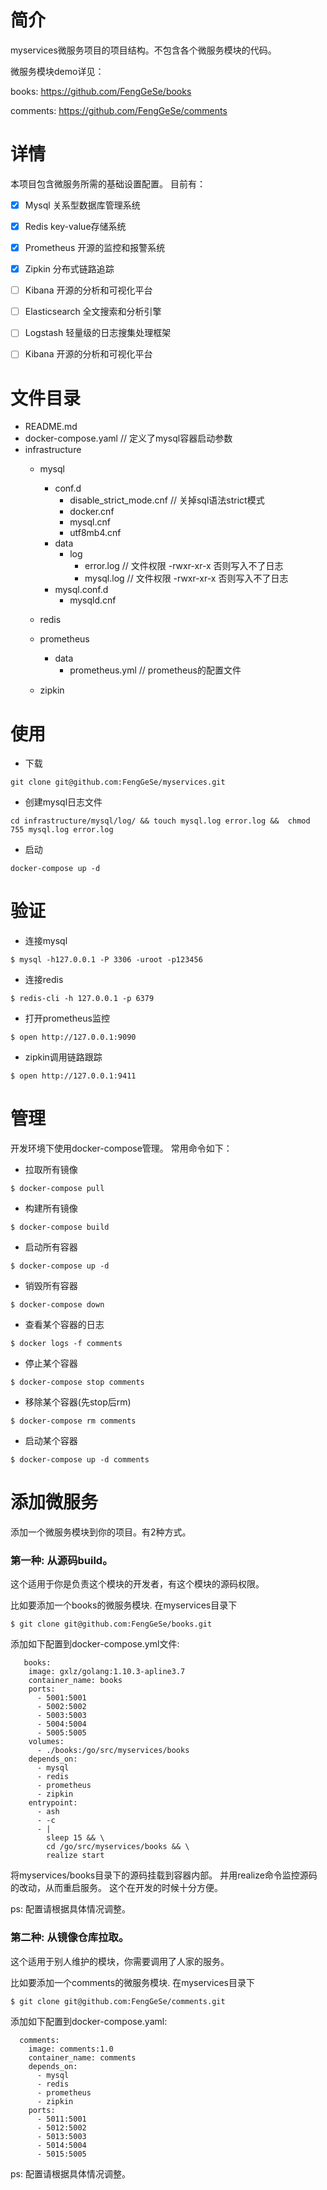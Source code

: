 # 简介
myservices微服务项目的项目结构。不包含各个微服务模块的代码。

微服务模块demo详见：

books: https://github.com/FengGeSe/books

comments: https://github.com/FengGeSe/comments


# 详情
本项目包含微服务所需的基础设置配置。
目前有：
- [x] Mysql           关系型数据库管理系统
- [x] Redis           key-value存储系统
- [x] Prometheus      开源的监控和报警系统
- [x] Zipkin          分布式链路追踪
- [ ] Kibana          开源的分析和可视化平台
- [ ] Elasticsearch   全文搜索和分析引擎
- [ ] Logstash        轻量级的日志搜集处理框架
- [ ] Kibana          开源的分析和可视化平台



# 文件目录

* README.md 
* docker-compose.yaml   // 定义了mysql容器启动参数
* infrastructure
    * mysql
        * conf.d   
            * disable_strict_mode.cnf   // 关掉sql语法strict模式
            * docker.cnf
            * mysql.cnf
            * utf8mb4.cnf   
        * data   
            * log    
                * error.log      // 文件权限 -rwxr-xr-x  否则写入不了日志
                * mysql.log      // 文件权限 -rwxr-xr-x  否则写入不了日志
        * mysql.conf.d   
            * mysqld.cnf

    * redis
    
    * prometheus
        * data
            * prometheus.yml    //  prometheus的配置文件
    
    * zipkin
         
# 使用
* 下载
```
git clone git@github.com:FengGeSe/myservices.git
```
* 创建mysql日志文件
```
cd infrastructure/mysql/log/ && touch mysql.log error.log &&  chmod 755 mysql.log error.log
```
* 启动
```
docker-compose up -d
```

# 验证
* 连接mysql
```
$ mysql -h127.0.0.1 -P 3306 -uroot -p123456
```
* 连接redis
```
$ redis-cli -h 127.0.0.1 -p 6379
```
* 打开prometheus监控
```
$ open http://127.0.0.1:9090
```
* zipkin调用链路跟踪
```
$ open http://127.0.0.1:9411
```

# 管理
开发环境下使用docker-compose管理。
常用命令如下：
* 拉取所有镜像
```
$ docker-compose pull
```
* 构建所有镜像
```
$ docker-compose build
```
* 启动所有容器
```
$ docker-compose up -d
```
* 销毁所有容器
```
$ docker-compose down
```
* 查看某个容器的日志
```
$ docker logs -f comments
```
* 停止某个容器
```
$ docker-compose stop comments
```
* 移除某个容器(先stop后rm)
```
$ docker-compose rm comments
```
* 启动某个容器
```
$ docker-compose up -d comments
```




# 添加微服务
添加一个微服务模块到你的项目。有2种方式。

### 第一种: 从源码build。 
这个适用于你是负责这个模块的开发者，有这个模块的源码权限。

比如要添加一个books的微服务模块.
在myservices目录下
```
$ git clone git@github.com:FengGeSe/books.git
```
添加如下配置到docker-compose.yml文件:
```
   books:
    image: gxlz/golang:1.10.3-apline3.7
    container_name: books
    ports:
      - 5001:5001
      - 5002:5002
      - 5003:5003
      - 5004:5004
      - 5005:5005
    volumes:
      - ./books:/go/src/myservices/books
    depends_on:
      - mysql
      - redis
      - prometheus
      - zipkin
    entrypoint:
      - ash
      - -c
      - |
        sleep 15 && \
        cd /go/src/myservices/books && \
        realize start
```
将myservices/books目录下的源码挂载到容器内部。
并用realize命令监控源码的改动，从而重启服务。
这个在开发的时候十分方便。

ps: 配置请根据具体情况调整。

### 第二种: 从镜像仓库拉取。 
这个适用于别人维护的模块，你需要调用了人家的服务。

比如要添加一个comments的微服务模块.
在myservices目录下
```
$ git clone git@github.com:FengGeSe/comments.git
```
添加如下配置到docker-compose.yaml:
```
  comments:
    image: comments:1.0
    container_name: comments
    depends_on:
      - mysql
      - redis
      - prometheus
      - zipkin
    ports:
      - 5011:5001
      - 5012:5002
      - 5013:5003
      - 5014:5004
      - 5015:5005
```
ps: 配置请根据具体情况调整。

